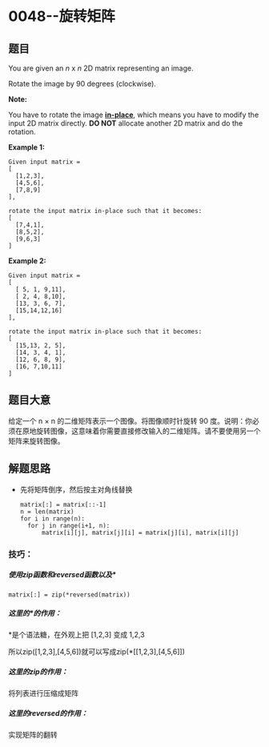 # 0048--旋转矩阵

## 题目

You are given an *n* x *n* 2D matrix representing an image.

Rotate the image by 90 degrees (clockwise).

**Note:**

You have to rotate the image **[in-place](https://en.wikipedia.org/wiki/In-place_algorithm)**, which means you have to modify the input 2D matrix directly. **DO NOT** allocate another 2D matrix and do the rotation.

**Example 1:**

```
Given input matrix = 
[
  [1,2,3],
  [4,5,6],
  [7,8,9]
],

rotate the input matrix in-place such that it becomes:
[
  [7,4,1],
  [8,5,2],
  [9,6,3]
]
```

**Example 2:**

```
Given input matrix =
[
  [ 5, 1, 9,11],
  [ 2, 4, 8,10],
  [13, 3, 6, 7],
  [15,14,12,16]
], 

rotate the input matrix in-place such that it becomes:
[
  [15,13, 2, 5],
  [14, 3, 4, 1],
  [12, 6, 8, 9],
  [16, 7,10,11]
]
```

## 题目大意

给定一个 n × n 的二维矩阵表示一个图像。将图像顺时针旋转 90 度。说明：你必须在原地旋转图像，这意味着你需要直接修改输入的二维矩阵。请不要使用另一个矩阵来旋转图像。

## 解题思路

- 先将矩阵倒序，然后按主对角线替换

  ```
  matrix[:] = matrix[::-1]
  n = len(matrix)
  for i in range(n):
  	for j in range(i+1, n):
  		matrix[i][j], matrix[j][i] = matrix[j][i], matrix[i][j]
  ```

  

### 技巧：

##### 使用zip函数和reversed函数以及*

```
matrix[:] = zip(*reversed(matrix))
```

##### 这里的*的作用：

*是个语法糖，在外观上把 [1,2,3] 变成 1,2,3

所以zip([1,2,3],[4,5,6])就可以写成zip(*[[1,2,3],[4,5,6]])



##### 这里的zip的作用：

将列表进行压缩成矩阵



##### 这里的reversed的作用：

实现矩阵的翻转



